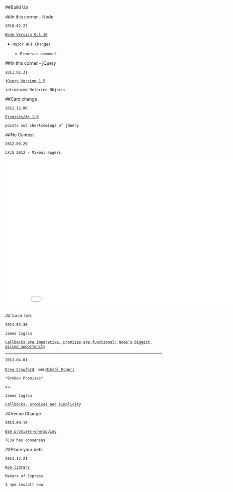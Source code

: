 ##Build Up


##In this corner - Node

`2010.02.22`

[`Node Version 0.1.30`](http://nodejs.org/changelog.html)

* `Major API Changes`

  - `Promises removed.`


##In this corner - jQuery

`2011.01.31`

[`jQuery Version 1.5`](http://api.jquery.com/category/version/1.5/)

`introduced Deferred Objects`


##Card change

`2012.12.06`

[`Promises/A+ 1.0`](http://promises-aplus.github.io/promises-spec/)

`points out shortcomings of jQuery`


##No Contest

`2012.09.29`

`LXJS 2012 - Mikeal Rogers`

<iframe width="853" height="480"
  src="//www.youtube.com/embed/GaqxIMLLOu8#t=06m42s"
  frameborder="0" allowfullscreen>
</iframe>


##Trash Talk

`2013.03.30`

`James Coglan`

[`Callbacks are imperative, promises are functional: Node’s biggest missed opportunity`](https://blog.jcoglan.com/2013/03/30/callbacks-are-imperative-promises-are-functional-nodes-biggest-missed-opportunity/)

_____
`2013.04.01`

[`Drew Crawford`](http://sealedabstract.com/code/broken-promises/)
` and` [`Mikeal Rogers`](http://www.futurealoof.com/posts/broken-promises.html)

`"Broken Promises"`

`vs.`

`James Coglan`

[`Callbacks, promises and simplicity`](https://blog.jcoglan.com/2013/04/01/callbacks-promises-and-simplicity/)


##Venue Change

`2013.09.19`

[`ES6 promises-unwrapping`](https://github.com/domenic/promises-unwrapping)

`TC39 has consensus`


##Place your bets

`2013.12.21`

[`Koa library`](https://github.com/koajs/koa)

`Makers of Express`

`$ npm install koa`